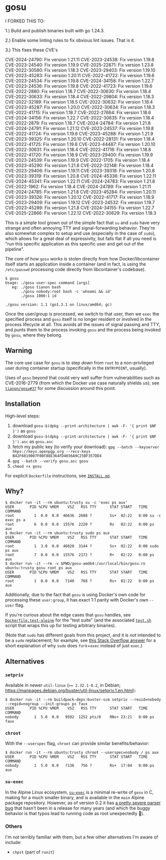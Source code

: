 # gosu

I FORKED THIS TO: 

1.) Build and publish binaries built with go 1.24.3.

2.) Enable some linting rules to fix obvious lint issues. That is it.

3.) This fixes these CVE's

CVE-2024-24790: Fix version 1.21.11
CVE-2023-24538: Fix version 1.19.8
CVE-2023-24540: Fix version 1.19.9
CVE-2025-22871: Fix version 1.23.8
CVE-2022-30580: Fix version 1.18.3
CVE-2023-29403: Fix version 1.19.10
CVE-2023-45283: Fix version 1.20.11
CVE-2022-41722: Fix version 1.19.6
CVE-2023-24534: Fix version 1.19.8
CVE-2024-34158: Fix version 1.22.7
CVE-2023-24536: Fix version 1.19.8
CVE-2022-41723: Fix version 1.19.6
CVE-2022-2880: Fix version 1.18.7
CVE-2022-30630: Fix version 1.18.4
CVE-2022-30633: Fix version 1.18.4
CVE-2022-29804: Fix version 1.18.3
CVE-2022-32189: Fix version 1.18.5
CVE-2022-30632: Fix version 1.18.4
CVE-2023-45287: Fix version 1.20.0
CVE-2022-30634: Fix version 1.18.3
CVE-2022-41715: Fix version 1.18.7
CVE-2022-27664: Fix version 1.18.6
CVE-2024-34156: Fix version 1.22.7
CVE-2022-30635: Fix version 1.18.4
CVE-2022-2879: Fix version 1.18.7
CVE-2024-24784: Fix version 1.21.8
CVE-2024-24791: Fix version 1.21.12
CVE-2023-24537: Fix version 1.19.8
CVE-2022-41724: Fix version 1.19.6
CVE-2023-45288: Fix version 1.21.9
CVE-2023-39325: Fix version 1.20.10
CVE-2022-28131: Fix version 1.18.4
CVE-2022-41725: Fix version 1.19.6
CVE-2023-44487: Fix version 1.20.10
CVE-2022-30631: Fix version 1.18.4
CVE-2022-41716: Fix version 1.18.8
CVE-2022-41720: Fix version 1.18.9
CVE-2023-29400: Fix version 1.19.9
CVE-2023-24539: Fix version 1.19.9
CVE-2022-1705: Fix version 1.18.4
CVE-2023-45290: Fix version 1.21.8
CVE-2022-32148: Fix version 1.18.4
CVE-2023-29406: Fix version 1.19.11
CVE-2023-39318: Fix version 1.20.8
CVE-2023-39319: Fix version 1.20.8
CVE-2024-45336: Fix version 1.22.11
CVE-2024-45341: Fix version 1.22.11
CVE-2024-24783: Fix version 1.21.8
CVE-2022-1962: Fix version 1.18.4
CVE-2024-24789: Fix version 1.21.11
CVE-2024-24785: Fix version 1.21.8
CVE-2023-45284: Fix version 1.20.11
CVE-2023-39326: Fix version 1.20.12
CVE-2022-41717: Fix version 1.18.9
CVE-2023-29409: Fix version 1.19.12
CVE-2023-24532: Fix version 1.19.7
CVE-2023-45289: Fix version 1.21.8
CVE-2024-34155: Fix version 1.22.7
CVE-2025-22866: Fix version 1.22.12
CVE-2022-30629: Fix version 1.18.3

This is a simple tool grown out of the simple fact that `su` and `sudo` have very strange and often annoying TTY and signal-forwarding behavior.  They're also somewhat complex to setup and use (especially in the case of `sudo`), which allows for a great deal of expressivity, but falls flat if all you need is "run this specific application as this specific user and get out of the pipeline".

The core of how `gosu` works is stolen directly from how Docker/libcontainer itself starts an application inside a container (and in fact, is using the `/etc/passwd` processing code directly from libcontainer's codebase).

```console
$ gosu
Usage: ./gosu user-spec command [args]
   eg: ./gosu tianon bash
       ./gosu nobody:root bash -c 'whoami && id'
       ./gosu 1000:1 id

./gosu version: 1.1 (go1.3.1 on linux/amd64; gc)
```

Once the user/group is processed, we switch to that user, then we `exec` the specified process and `gosu` itself is no longer resident or involved in the process lifecycle at all.  This avoids all the issues of signal passing and TTY, and punts them to the process invoking `gosu` and the process being invoked by `gosu`, where they belong.

## Warning

The core use case for `gosu` is to step _down_ from `root` to a non-privileged user during container startup (specifically in the `ENTRYPOINT`, usually).

Uses of `gosu` beyond that could very well suffer from vulnerabilities such as CVE-2016-2779 (from which the Docker use case naturally shields us); see [`tianon/gosu#37`](https://github.com/tianon/gosu/issues/37) for some discussion around this point.

## Installation

High-level steps:

1. download `gosu-$(dpkg --print-architecture | awk -F- '{ print $NF }')` as `gosu`
2. download `gosu-$(dpkg --print-architecture | awk -F- '{ print $NF }').asc` as `gosu.asc`
3. fetch my public key (to verify your download): `gpg --batch --keyserver hkps://keys.openpgp.org --recv-keys B42F6819007F00F88E364FD4036A9C25BF357DD4`
4. `gpg --batch --verify gosu.asc gosu`
5. `chmod +x gosu`

For explicit `Dockerfile` instructions, see [`INSTALL.md`](INSTALL.md).

## Why?

```console
$ docker run -it --rm ubuntu:trusty su -c 'exec ps aux'
USER       PID %CPU %MEM    VSZ   RSS TTY      STAT START   TIME COMMAND
root         1  0.0  0.0  46636  2688 ?        Ss+  02:22   0:00 su -c exec ps a
root         6  0.0  0.0  15576  2220 ?        Rs   02:22   0:00 ps aux
$ docker run -it --rm ubuntu:trusty sudo ps aux
USER       PID %CPU %MEM    VSZ   RSS TTY      STAT START   TIME COMMAND
root         1  3.0  0.0  46020  3144 ?        Ss+  02:22   0:00 sudo ps aux
root         7  0.0  0.0  15576  2172 ?        R+   02:22   0:00 ps aux
$ docker run -it --rm -v $PWD/gosu-amd64:/usr/local/bin/gosu:ro ubuntu:trusty gosu root ps aux
USER       PID %CPU %MEM    VSZ   RSS TTY      STAT START   TIME COMMAND
root         1  0.0  0.0   7140   768 ?        Rs+  02:22   0:00 ps aux
```

Additionally, due to the fact that `gosu` is using Docker's own code for processing these `user:group`, it has exact 1:1 parity with Docker's own `--user` flag.

If you're curious about the edge cases that `gosu` handles, see [`Dockerfile.test-alpine`](Dockerfile.test-alpine) for the "test suite" (and the associated [`test.sh`](test.sh) script that wraps this up for testing arbitrary binaries).

(Note that `sudo` has different goals from this project, and it is *not* intended to be a `sudo` replacement; for example, see [this Stack Overflow answer](https://stackoverflow.com/a/48105623/433558) for a short explanation of why `sudo` does `fork`+`exec` instead of just `exec`.)

## Alternatives

### `setpriv`

Available in newer `util-linux` (`>= 2.32.1-0.2`, in Debian; https://manpages.debian.org/buster/util-linux/setpriv.1.en.html):

```console
$ docker run -it --rm buildpack-deps:buster-scm setpriv --reuid=nobody --regid=nogroup --init-groups ps faux
USER       PID %CPU %MEM    VSZ   RSS TTY      STAT START   TIME COMMAND
nobody       1  5.0  0.0   9592  1252 pts/0    RNs+ 23:21   0:00 ps faux
```

### `chroot`

With the `--userspec` flag, `chroot` can provide similar benefits/behavior:

```console
$ docker run -it --rm ubuntu:trusty chroot --userspec=nobody / ps aux
USER       PID %CPU %MEM    VSZ   RSS TTY      STAT START   TIME COMMAND
nobody       1  5.0  0.0   7136   756 ?        Rs+  17:04   0:00 ps aux
```

### `su-exec`

In the Alpine Linux ecosystem, [`su-exec`](https://github.com/ncopa/su-exec) is a minimal re-write of `gosu` in C, making for a much smaller binary, and is available in the `main` Alpine package repository.  However, as of version 0.2 it has [a pretty severe parser bug](https://github.com/ncopa/su-exec/pull/26) that hasn't been in a release for many years (and which the buggy behavior is that typos lead to running code as root unexpectedly 😬).

### Others

I'm not terribly familiar with them, but a few other alternatives I'm aware of include:

- `chpst` (part of `runit`)
